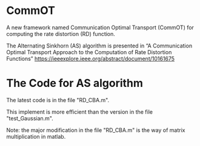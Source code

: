 # CommOT
A new framework named Communication Optimal Transport (CommOT) for computing the rate distortion (RD) function.

The Alternating Sinkhorn (AS) algorithm is presented in “A Communication Optimal Transport Approach to the Computation of Rate Distortion Functions”
https://ieeexplore.ieee.org/abstract/document/10161675

# The Code for AS algorithm
The latest code is in the file "RD_CBA.m". 

This implement is more efficient than the version in the file "test_Gaussian.m".

Note: the major modification in the file "RD_CBA.m" is the way of matrix multiplication in matlab.
